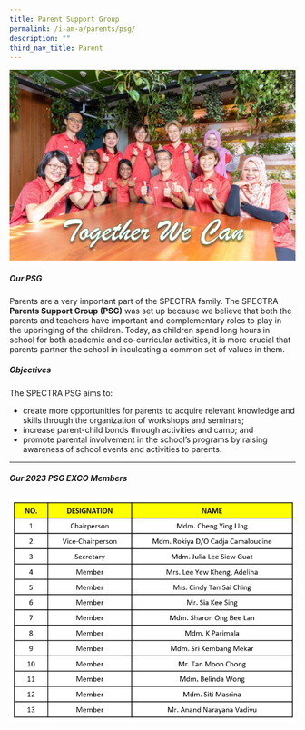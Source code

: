 ```yaml
---
title: Parent Support Group
permalink: /i-am-a/parents/psg/
description: ""
third_nav_title: Parent
---
```

![](/images/PSG-2022-28-July-02-1024x682.png)


##### Our PSG

Parents are a very important part of the SPECTRA family. The SPECTRA <b>Parents Support Group (PSG)</b> was set up because we believe that both the parents and teachers have important and complementary roles to play in the upbringing of the children. Today, as children spend long hours in school for both academic and co-curricular activities, it is more crucial that parents partner the school in inculcating a common set of values in them.
	
	
##### Objectives

The SPECTRA PSG aims to:
+ create more opportunities for parents to acquire relevant knowledge and skills through the organization of workshops and seminars;
+ increase parent-child bonds through activities and camp; and
+ promote&nbsp;parental involvement in the school’s programs by raising awareness of school events and activities to parents.
	
***
	
##### Our 2023 PSG EXCO Members
	
![](/images/psg%20member%20new.png)